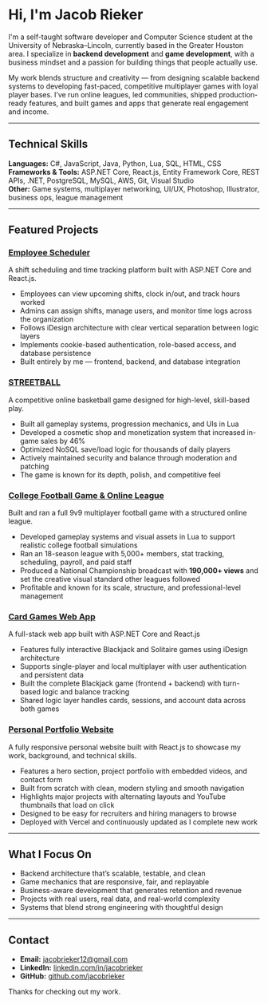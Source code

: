 # Hi, I'm Jacob Rieker

I'm a self-taught software developer and Computer Science student at the University of Nebraska–Lincoln, currently based in the Greater Houston area. I specialize in **backend development** and **game development**, with a business mindset and a passion for building things that people actually use.

My work blends structure and creativity — from designing scalable backend systems to developing fast-paced, competitive multiplayer games with loyal player bases. I’ve run online leagues, led communities, shipped production-ready features, and built games and apps that generate real engagement and income.

---

## Technical Skills

**Languages:** C#, JavaScript, Java, Python, Lua, SQL, HTML, CSS  
**Frameworks & Tools:** ASP.NET Core, React.js, Entity Framework Core, REST APIs, .NET, PostgreSQL, MySQL, AWS, Git, Visual Studio  
**Other:** Game systems, multiplayer networking, UI/UX, Photoshop, Illustrator, business ops, league management

---

## Featured Projects

### [Employee Scheduler](https://github.com/jacobrieker/employee-scheduler)
A shift scheduling and time tracking platform built with ASP.NET Core and React.js.  
- Employees can view upcoming shifts, clock in/out, and track hours worked  
- Admins can assign shifts, manage users, and monitor time logs across the organization  
- Follows iDesign architecture with clear vertical separation between logic layers  
- Implements cookie-based authentication, role-based access, and database persistence  
- Built entirely by me — frontend, backend, and database integration

### [STREETBALL](https://www.youtube.com/watch?v=aFh3z1PEtig)
A competitive online basketball game designed for high-level, skill-based play.  
- Built all gameplay systems, progression mechanics, and UIs in Lua  
- Developed a cosmetic shop and monetization system that increased in-game sales by 46%  
- Optimized NoSQL save/load logic for thousands of daily players  
- Actively maintained security and balance through moderation and patching  
- The game is known for its depth, polish, and competitive feel

### [College Football Game & Online League](https://www.youtube.com/@jakegreenway12/featured)
Built and ran a full 9v9 multiplayer football game with a structured online league.  
- Developed gameplay systems and visual assets in Lua to support realistic college football simulations  
- Ran an 18-season league with 5,000+ members, stat tracking, scheduling, payroll, and paid staff  
- Produced a National Championship broadcast with **190,000+ views** and set the creative visual standard other leagues followed  
- Profitable and known for its scale, structure, and professional-level management

### [Card Games Web App](https://github.com/jrieker/CardGamesSolution)
A full-stack web app built with ASP.NET Core and React.js  
- Features fully interactive Blackjack and Solitaire games using iDesign architecture  
- Supports single-player and local multiplayer with user authentication and persistent data  
- Built the complete Blackjack game (frontend + backend) with turn-based logic and balance tracking  
- Shared logic layer handles cards, sessions, and account data across both games

### [Personal Portfolio Website](https://jacobrieker.com)  
A fully responsive personal website built with React.js to showcase my work, background, and technical skills.  
- Features a hero section, project portfolio with embedded videos, and contact form  
- Built from scratch with clean, modern styling and smooth navigation  
- Highlights major projects with alternating layouts and YouTube thumbnails that load on click  
- Designed to be easy for recruiters and hiring managers to browse  
- Deployed with Vercel and continuously updated as I complete new work


---

## What I Focus On

- Backend architecture that’s scalable, testable, and clean  
- Game mechanics that are responsive, fair, and replayable  
- Business-aware development that generates retention and revenue  
- Projects with real users, real data, and real-world complexity  
- Systems that blend strong engineering with thoughtful design

---

## Contact

- **Email:** jacobrieker12@gmail.com  
- **LinkedIn:** [linkedin.com/in/jacobrieker](https://linkedin.com/in/jacobrieker)  
- **GitHub:** [github.com/jacobrieker](https://github.com/jacobrieker)

Thanks for checking out my work.
